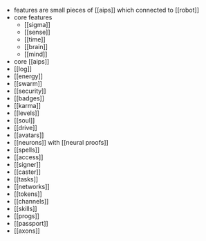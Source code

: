 - features are small pieces of [[aips]] which connected to [[robot]]
- core features
	- [[sigma]]
	- [[sense]]
	- [[time]]
	- [[brain]]
	- [[mind]]
- core [[aips]]
- [[log]]
- [[energy]]
- [[swarm]]
- [[security]]
- [[badges]]
- [[karma]]
- [[levels]]
- [[soul]]
- [[drive]]
- [[avatars]]
- [[neurons]] with [[neural proofs]]
- [[spells]]
- [[access]]
- [[signer]]
- [[caster]]
- [[tasks]]
- [[networks]]
- [[tokens]]
- [[channels]]
- [[skills]]
- [[progs]]
- [[passport]]
- [[axons]]